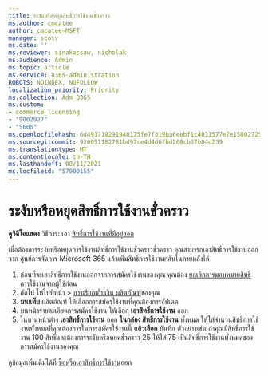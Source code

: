 ```yaml
---
title: ระงับหรือหยุดสิทธิ์การใช้งานชั่วคราว
ms.author: cmcatee
author: cmcatee-MSFT
manager: scotv
ms.date: ''
ms.reviewer: sinakassaw, nicholak
ms.audience: Admin
ms.topic: article
ms.service: o365-administration
ROBOTS: NOINDEX, NOFOLLOW
localization_priority: Priority
ms.collection: Adm_O365
ms.custom:
- commerce_licensing
- "9002927"
- "5605"
ms.openlocfilehash: 6d491718291940175fe7f319ba6eebf1c4011577e7e15802725a3c5baa77db25
ms.sourcegitcommit: 920051182781bd97ce4d4d6fbd268cb37b84d239
ms.translationtype: MT
ms.contentlocale: th-TH
ms.lasthandoff: 08/11/2021
ms.locfileid: "57900155"
---
```

# <a name="suspend-or-pause-licenses"></a>ระงับหรือหยุดสิทธิ์การใช้งานชั่วคราว

**ดูวิดีโอแสดง** วิธีการ: เอา [สิทธิ์การใช้งานที่มีอยู่ออก](https://go.microsoft.com/fwlink/p/?linkid=2154938)

เมื่อต้องการระงับหรือหยุดการใช้งานสิทธิ์การใช้งานชั่วคราวชั่วคราว คุณสามารถเอาสิทธิ์การใช้งานออกจาก ศูนย์การจัดการ Microsoft 365 แล้วเพิ่มสิทธิ์การใช้งานกลับในภายหลังได้

1. ก่อนที่จะเอาสิทธิ์การใช้งานออกจากการสมัครใช้งานของคุณ คุณต้อง [ยกเลิกการมอบหมายสิทธิ์การใช้งานจากผู้ใช้](https://docs.microsoft.com/microsoft-365/admin/manage/remove-licenses-from-users)ก่อน
2. ถัดไป ให้ไปที่หน้า  >  [การเรียกเก็บเงิน ผลิตภัณฑ์](https://go.microsoft.com/fwlink/p/?linkid=842054)ของคุณ
3. **บนแท็บ** ผลิตภัณฑ์ ให้เลือกการสมัครใช้งานที่คุณต้องการอัปเดต
4. บนหน้ารายละเอียดการสมัครใช้งาน ให้เลือก **เอาสิทธิ์การใช้งาน** ออก
5. ในบานหน้าต่าง **เอาสิทธิ์การใช้งาน** ออก **ในกล่อง สิทธิ์การใช้งาน** ทั้งหมด ให้ใส่จํานวนสิทธิ์การใช้งานทั้งหมดที่คุณต้องการในการสมัครใช้งานนี้ **แล้วเลือก** บันทึก ตัวอย่างเช่น ถ้าคุณมีสิทธิ์การใช้งาน 100 สิทธิ์และต้องการระงับหรือหยุดชั่วคราว 25 ให้ใส่ 75 เป็นสิทธิ์การใช้งานทั้งหมดของการสมัครใช้งานของคุณ

ดูข้อมูลเพิ่มเติมได้ที่ [ซื้อหรือเอาสิทธิ์การใช้งาน](https://docs.microsoft.com/microsoft-365/commerce/licenses/buy-licenses)ออก